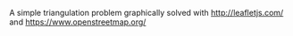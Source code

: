 A simple triangulation problem graphically solved with http://leafletjs.com/ and https://www.openstreetmap.org/
